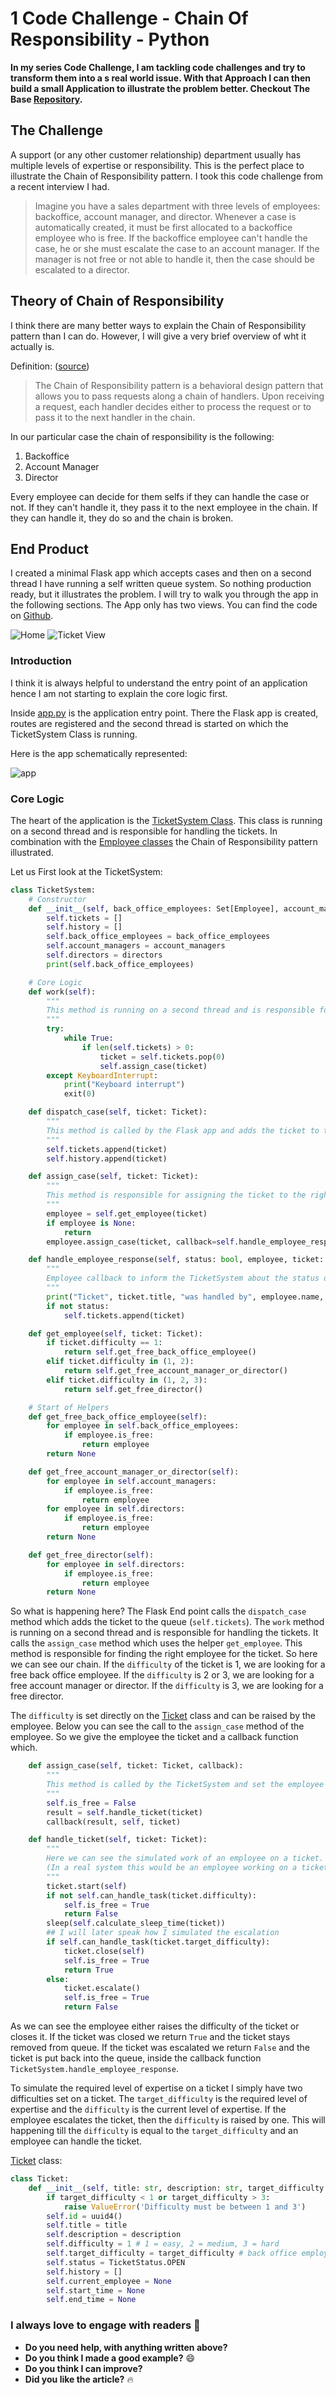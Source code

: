 # 1 Code Challenge - Chain Of Responsibility - Python

<b>In my series Code Challenge, I am tackling code challenges and try to transform them into a s real world issue. With that Approach I can then build a small Application to illustrate the problem better. Checkout The Base [Repository](https://github.com/snake-py/practical-coding-challenges).</b>

## The Challenge

A support (or any other customer relationship) department usually has multiple levels of expertise or responsibility. This is the perfect place to illustrate the Chain of Responsibility pattern. I took this code challenge from a recent interview I had.

> Imagine you have a sales department with three levels of employees: backoffice, account manager, and director. Whenever a case is automatically created, it must be first allocated to a backoffice employee who is free. If the backoffice employee can't handle the case, he or she must escalate the case to an account manager. If the manager is not free or not able to handle it, then the case should be escalated to a director.

## Theory of Chain of Responsibility

I think there are many better ways to explain the Chain of Responsibility pattern than I can do. However, I will give a very brief overview of wht it actually is.

Definition: ([source](https://refactoring.guru/design-patterns/chain-of-responsibility))

> The Chain of Responsibility pattern is a behavioral design pattern that allows you to pass requests along a chain of handlers. Upon receiving a request, each handler decides either to process the request or to pass it to the next handler in the chain.

In our particular case the chain of responsibility is the following:

1. Backoffice
2. Account Manager
3. Director

Every employee can decide for them selfs if they can handle the case or not. If they can't handle it, they pass it to the next employee in the chain. If they can handle it, they do so and the chain is broken.

## End Product

I created a minimal Flask app which accepts cases and then on a second thread I have running a self written queue system. So nothing production ready, but it illustrates the problem. I will try to walk you through the app in the following sections. The App only has two views. You can find the code on [Github](https://github.com/snake-py/practical-coding-challenges/tree/main/%231%20Chain%20of%20Responsebility).

<img src="./AppHome.PNG" alt="Home" />
<img src="./TicketDetailView.PNG" alt="Ticket View" />

### Introduction

I think it is always helpful to understand the entry point of an application hence I am not starting to explain the core logic first.

Inside [app.py](https://github.com/snake-py/practical-coding-challenges/blob/main/%231%20Chain%20of%20Responsebility/app.py) is the application entry point. There the Flask app is created, routes are registered and the second thread is started on which the TicketSystem Class is running.

Here is the app schematically represented:

<img src="./queue.jpg" alt="app" />

### Core Logic

The heart of the application is the [TicketSystem Class](https://github.com/snake-py/practical-coding-challenges/blob/main/%231%20Chain%20of%20Responsebility/modules/Tickets/TicketSystem.py). This class is running on a second thread and is responsible for handling the tickets. In combination with the [Employee classes](https://github.com/snake-py/practical-coding-challenges/blob/main/%231%20Chain%20of%20Responsebility/modules/Employee/Employee.py) the Chain of Responsibility pattern illustrated.

Let us First look at the TicketSystem:

```python
class TicketSystem:
    # Constructor
    def __init__(self, back_office_employees: Set[Employee], account_managers: Set[Employee], directors: Set[Employee]):
        self.tickets = []
        self.history = []
        self.back_office_employees = back_office_employees
        self.account_managers = account_managers
        self.directors = directors
        print(self.back_office_employees)

    # Core Logic
    def work(self):
        """
        This method is running on a second thread and is responsible for handling the tickets.
        """
        try:
            while True:
                if len(self.tickets) > 0:
                    ticket = self.tickets.pop(0)
                    self.assign_case(ticket)
        except KeyboardInterrupt:
            print("Keyboard interrupt")
            exit(0)

    def dispatch_case(self, ticket: Ticket):
        """
        This method is called by the Flask app and adds the ticket to the queue.
        """
        self.tickets.append(ticket)
        self.history.append(ticket)

    def assign_case(self, ticket: Ticket):
        """
        This method is responsible for assigning the ticket to the right employee. Called by the work method on the second thread.
        """
        employee = self.get_employee(ticket)
        if employee is None:
            return
        employee.assign_case(ticket, callback=self.handle_employee_response)

    def handle_employee_response(self, status: bool, employee, ticket: Ticket):
        """
        Employee callback to inform the TicketSystem about the status of the ticket and whether it needs to be put back into the queue.
        """
        print("Ticket", ticket.title, "was handled by", employee.name, "with status", status)
        if not status:
            self.tickets.append(ticket)

    def get_employee(self, ticket: Ticket):
        if ticket.difficulty == 1:
            return self.get_free_back_office_employee()
        elif ticket.difficulty in (1, 2):
            return self.get_free_account_manager_or_director()
        elif ticket.difficulty in (1, 2, 3):
            return self.get_free_director()

    # Start of Helpers
    def get_free_back_office_employee(self):
        for employee in self.back_office_employees:
            if employee.is_free:
                return employee
        return None

    def get_free_account_manager_or_director(self):
        for employee in self.account_managers:
            if employee.is_free:
                return employee
        for employee in self.directors:
            if employee.is_free:
                return employee
        return None

    def get_free_director(self):
        for employee in self.directors:
            if employee.is_free:
                return employee
        return None
```

So what is happening here? The Flask End point calls the `dispatch_case` method which adds the ticket to the queue (`self.tickets`). The `work` method is running on a second thread and is responsible for handling the tickets. It calls the `assign_case` method which uses the helper `get_employee`. This method is responsible for finding the right employee for the ticket. So here we can see our chain. If the `difficulty` of the ticket is 1, we are looking for a free back office employee. If the `difficulty` is 2 or 3, we are looking for a free account manager or director. If the `difficulty` is 3, we are looking for a free director.

The `difficulty` is set directly on the [Ticket](LINK) class and can be raised by the employee. Below you can see the call to the `assign_case` method of the employee. So we give the employee the ticket and a callback function which.

```python
    def assign_case(self, ticket: Ticket, callback):
        """
        This method is called by the TicketSystem and set the employee instance up to be blocked and starts the work on the ticket.
        """
        self.is_free = False
        result = self.handle_ticket(ticket)
        callback(result, self, ticket)

    def handle_ticket(self, ticket: Ticket):
        """
        Here we can see the simulated work of an employee on a ticket.
        (In a real system this would be an employee working on a ticket and either closing it or escalating it)
        """
        ticket.start(self)
        if not self.can_handle_task(ticket.difficulty):
            self.is_free = True
            return False
        sleep(self.calculate_sleep_time(ticket))
        ## I will later speak how I simulated the escalation
        if self.can_handle_task(ticket.target_difficulty):
            ticket.close(self)
            self.is_free = True
            return True
        else:
            ticket.escalate()
            self.is_free = True
            return False
```

As we can see the employee either raises the difficulty of the ticket or closes it. If the ticket was closed we return `True` and the ticket stays removed from queue. If the ticket was escalated we return `False` and the ticket is put back into the queue, inside the callback function `TicketSystem.handle_employee_response`.

To simulate the required level of expertise on a ticket I simply have two difficulties set on a ticket. The `target_difficulty` is the required level of expertise and the `difficulty` is the current level of expertise. If the employee escalates the ticket, then the `difficulty` is raised by one. This will happening till the `difficulty` is equal to the `target_difficulty` and an employee can handle the ticket.

[Ticket](LINK) class:

```python
class Ticket:
    def __init__(self, title: str, description: str, target_difficulty: int = 1):
        if target_difficulty < 1 or target_difficulty > 3:
            raise ValueError('Difficulty must be between 1 and 3')
        self.id = uuid4()
        self.title = title
        self.description = description
        self.difficulty = 1 # 1 = easy, 2 = medium, 3 = hard
        self.target_difficulty = target_difficulty # back office employee difficulty target
        self.status = TicketStatus.OPEN
        self.history = []
        self.current_employee = None
        self.start_time = None
        self.end_time = None
```

### I always love to engage with readers :rocket:

-   **Do you need help, with anything written above?**
-   **Do you think I made a good example?** :smile:
-   **Do you think I can improve?**
-   **Did you like the article?** :fire:
